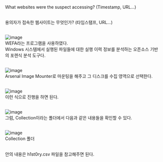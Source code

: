 What websites were the suspect accessing? (Timestamp, URL...)<br><br>

용의자가 접속한 웹사이트는 무엇인가? (타임스탬프, URL...)<br><br>

![image](https://github.com/user-attachments/assets/3ce5b233-649a-4486-a403-67bff7a1a261)<br>
WEFA라는 프로그램을 사용하였다.<br>
Windows 시스템에서 실행된 파일들에 대한 실행 이력 정보를 분석하는 오픈소스 기반의 포렌식 분석 도구다.<br><br>

![image](https://github.com/user-attachments/assets/6d64d2e8-25cb-462e-9ace-bc00f474f13a)<br>
Arsenal Image Mounter로 마운팅을 해주고 그 디스크를 수집 영역으로 선택한다.<br><br>

![image](https://github.com/user-attachments/assets/ca25bca8-724d-4a2a-b14b-d310fd801a89)<br>
이런 식으로 진행을 하면 된다.<br><br>

![image](https://github.com/user-attachments/assets/2593ba88-c074-4c1c-a591-2c1f4eee189d)<br>
그럼, Collection이라는 폴더에서 다음과 같은 내용들을 확인할 수 있다.<br><br>

![image](https://github.com/user-attachments/assets/52111fc1-e35b-49cd-9896-925a40af1e0c)<br>
Collection 폴더<br><br>

안의 내용은 h1st0ry.csv 파일을 참고해주면 된다.<br><br>





